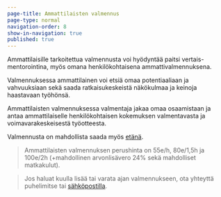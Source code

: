 ```yaml
---
page-title: Ammattilaisten valmennus
page-type: normal
navigation-order: 8
show-in-navigation: true
published: true
---
```


Ammattilaisille tarkoitettua valmennusta voi hyödyntää paitsi vertais-mentorointina, myös omana henkilökohtaisena ammattivalmennuksena.

Valmennuksessa ammattilainen voi etsiä omaa potentiaaliaan ja vahvuuksiaan sekä saada ratkaisukeskeistä näkökulmaa ja keinoja haastavaan työhönsä.

Ammattilaisten valmennuksessa valmentaja jakaa omaa osaamistaan ja antaa ammattilaiselle henkilökohtaisen kokemuksen valmentavasta ja voimavarakeskeisestä työotteesta.

Valmennusta on mahdollista saada myös [etänä](/etavalmennus).

> Ammattilaisten valmennuksen perushinta on 55e/h, 80e/1,5h ja 100e/2h (+mahdollinen arvonlisävero 24% sekä mahdolliset matkakulut).

> Jos haluat kuulla lisää tai varata ajan valmennukseen, ota yhteyttä puhelimitse tai [sähköpostilla](/ota-yhteytta).
